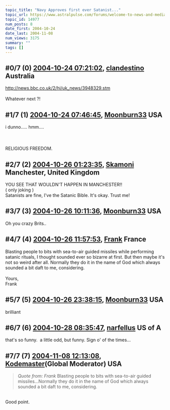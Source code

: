 ```yaml
---
topic_title: "Navy Approves first ever Satanist..."
topic_url: https://www.astralpulse.com/forums/welcome-to-news-and-media!/navy-approves-first-ever-satanist
topic_id: 14977
num_posts: 8
date_first: 2004-10-24
date_last: 2004-11-08
num_views: 3175
summary: ""
tags: []
---
```


## \#0/7 (0) [2004-10-24 07:21:02](https://www.astralpulse.com/forums/index.php?msg=131249), [clandestino](https://www.astralpulse.com/forums/profile/?u=691) Australia ##
<section>
<a class="bbc_link" href="http://news.bbc.co.uk/2/hi/uk_news/3948329.stm" rel="noopener" target="_blank">
 http://news.bbc.co.uk/2/hi/uk_news/3948329.stm
</a>
<br>
<br>
Whatever next ?!
</section>

## \#1/7 (1) [2004-10-24 07:46:45](https://www.astralpulse.com/forums/index.php?msg=131254), [Moonburn33](https://www.astralpulse.com/forums/profile/?u=5119) USA ##
<section>
i dunno..... hmm....
<br>
<br>
<br>
<br>
RELIGIOUS FREEDOM.
</section>

## \#2/7 (2) [2004-10-26 01:23:35](https://www.astralpulse.com/forums/index.php?msg=131405), [Skamoni](https://www.astralpulse.com/forums/profile/?u=6646) Manchester, United Kingdom ##
<section>
YOU SEE THAT WOULDN'T HAPPEN IN MANCHESTER!!
<br>
( only joking )
<br>
Satanists are fine, I've the Satanic Bible. It's okay. Trust me!
</section>

## \#3/7 (3) [2004-10-26 10:11:36](https://www.astralpulse.com/forums/index.php?msg=131424), [Moonburn33](https://www.astralpulse.com/forums/profile/?u=5119) USA ##
<section>
Oh you crazy Brits..
</section>

## \#4/7 (4) [2004-10-26 11:57:53](https://www.astralpulse.com/forums/index.php?msg=131428), [Frank](https://www.astralpulse.com/forums/profile/?u=359) France ##
<section>
Blasting people to bits with sea-to-air guided missiles while performing satanic rituals, I thought sounded ever so bizarre at first. But then maybe it's not so weird after all. Normally they do it in the name of God which always sounded a bit daft to me, considering.
<br>
<br>
Yours,
<br>
Frank
</section>

## \#5/7 (5) [2004-10-26 23:38:15](https://www.astralpulse.com/forums/index.php?msg=131474), [Moonburn33](https://www.astralpulse.com/forums/profile/?u=5119) USA ##
<section>
brilliant
</section>

## \#6/7 (6) [2004-10-28 08:35:47](https://www.astralpulse.com/forums/index.php?msg=131614), [narfellus](https://www.astralpulse.com/forums/profile/?u=5915) US of A ##
<section>
that's so funny.  a little odd, but funny. Sign o' of the times...
</section>

## \#7/7 (7) [2004-11-08 12:13:08](https://www.astralpulse.com/forums/index.php?msg=132886), [Kodemaster](https://www.astralpulse.com/forums/profile/?u=426)(Global Moderator) USA ##
<section>
<blockquote class="bbc_standard_quote">
 <cite>
  Quote from: Frank
 </cite>
 Blasting people to bits with sea-to-air guided missiles...Normally they do it in the name of God which always sounded a bit daft to me, considering.
 <br>
</blockquote>
<br>
Good point.
</section>